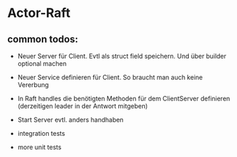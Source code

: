 # Actor-Raft

## common todos:

- Neuer Server für Client. Evtl als struct field speichern.  Und über builder optional machen


- Neuer Service definieren für Client. So braucht man auch keine Vererbung


- In Raft handles die benötigten Methoden für dem ClientServer definieren (derzeitigen leader in der Antwort mitgeben)


- Start Server evtl. anders handhaben


- integration tests
- more unit tests 